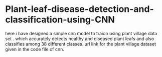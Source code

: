 # Plant-leaf-disease-detection-and-classification-using-CNN

here i have designed a simple cnn model to traion using plant village data set .
which accurately detects healthy and diseased plant leafs and also classifies among 38 different classes.
url link for the plant village dataset given in the code file of cnn.

